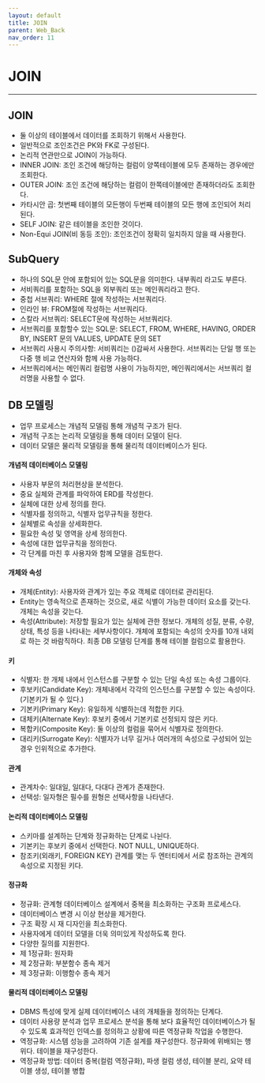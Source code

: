 ```yaml
---
layout: default
title: JOIN
parent: Web_Back
nav_order: 11
---
```


# JOIN

---

## JOIN

- 둘 이상의 테이블에서 데이터를 조회하기 위해서 사용한다.
- 일반적으로 조인조건은 PK와 FK로 구성된다.
- 논리적 연관만으로 JOIN이 가능하다.
- INNER JOIN: 조인 조건에 해당하는 컬럼이 양쪽테이블에 모두 존재하는 경우에만 조회한다.
- OUTER JOIN: 조인 조건에 해당하는 컬럼이 한쪽테이블에만 존재하더라도 조회한다.
- 카타시안 곱: 첫번째 테이블의 모든행이 두번째 테이블의 모든 행에 조인되어 처리된다.
- SELF JOIN: 같은 테이블을 조인한 것이다.
- Non-Equi JOIN(비 동등 조인): 조인조건이 정확히 일치하지 않을 때 사용한다.

## SubQuery

- 하나의 SQL문 안에 포함되어 있는 SQL문을 의미한다. 내부쿼리 라고도 부른다.
- 서비쿼리를 포함하는 SQL을 외부쿼리 또는 메인쿼리라고 한다.
- 중첩 서브쿼리: WHERE 절에 작성하는 서브쿼리다.
- 인라인 뷰: FROM절에 작성하는 서브쿼리다.
- 스칼라 서브쿼리: SELECT문에 작성하는 서브쿼리다.
- 서브쿼리를 포함할수 있는 SQL문: SELECT, FROM, WHERE, HAVING, ORDER BY, INSERT 문의 VALUES, UPDATE 문의 SET
- 서브쿼리 사용시 주의사항: 서비쿼리는 ()감싸서 사용한다. 서브쿼리는 단일 행 또는 다중 행 비교 연산자와 함께 사용 가능하다.
- 서브쿼리에서는 메인쿼리 컬럼명 사용이 가능하지만, 메인쿼리에서는 서브쿼리 컬러명을 사용할 수 없다.

## DB 모델링

- 업무 프로세스는 개념적 모델림 통해 개념적 구조가 된다.
- 개념적 구조는 논리적 모델링을 통해 데이터 모델이 된다.
- 데이터 모델은 물리적 모델링을 통해 물리적 데이터베이스가 된다.

#### 개념적 데이터베이스 모델링

- 사용자 부문의 처리현상을 분석한다.
- 중요 실체와 관계를 파악하여 ERD를 작성한다.
- 실체에 대한 상세 정의를 한다.
- 식별자를 정의하고, 식별자 업무규칙을 정한다.
- 실체별로 속성을 상세화한다.
- 필요한 속성 및 영역을 상세 정의한다.
- 속성에 대한 업무규칙을 정의한다.
- 각 단계를 마친 후 사용자와 함께 모델을 검토한다.

#### 개체와 속성

- 개체(Entity): 사용자와 관계가 있는 주요 객체로 데이터로 관리된다.
- Entity는 영속적으로 존재하는 것으로, 새로 식별이 가능한 데이터 요소를 갖는다. 개체는 속성을 갖는다.
- 속성(Attribute): 저장할 필요가 있는 실체에 관한 정보다. 개체의 성질, 분류, 수량, 상태, 특성 등을 나타내는 세부사항이다. 개체에 포함되는 속성의 숫자를 10개 내외로 하는 것 바람직하다. 최종 DB 모델링 단계를 통해 테이블 컬럼으로 활용한다.

#### 키

- 식별자: 한 개체 내에서 인스턴스를 구분할 수 있는 단일 속성 또는 속성 그룹이다.
- 후보키(Candidate Key): 개체내에서 각각의 인스턴스를 구분할 수 있는 속성이다. (기본키가 될 수 있다.)
- 기본키(Primary Key): 유일하게 식별하는데 적합한 키다.
- 대체키(Alternate Key): 후보키 중에서 기본키로 선정되지 않은 키다.
- 복합키(Composite Key): 둘 이상의 컬럼을 묶어서 식별자로 정의한다.
- 대리키(Surrogate Key): 식별자가 너무 길거나 여러개의 속성으로 구성되어 있는 경우 인위적으로 추가한다.

#### 관계

- 관계차수: 일대일, 일대다, 다대다 관계가 존재한다.
- 선택성: 일자형은 필수를 원형은 선택사항을 나타낸다.

#### 논리적 데이터베이스 모델링

- 스키마를 설계하는 단계와 정규화하는 단계로 나뉜다.
- 기본키는 후보키 중에서 선택한다. NOT NULL, UNIQUE하다.
- 참조키(외래키, FOREIGN KEY) 관계를 맺는 두 엔터티에서 서로 참조하는 관계의 속성으로 지정된 키다.

#### 정규화

- 정규화: 관계형 데이터베이스 설계에서 중복을 최소화하는 구조화 프로세스다.
- 데이터베이스 변경 시 이상 현상을 제거한다.
- 구조 확장 시 재 디자인을 최소화한다.
- 사용자에게 데이터 모델을 더욱 의미있게 작성하도록 한다.
- 다양한 질의를 지원한다.
- 제 1정규화: 원자화
- 제 2정규화: 부분함수 종속 제거
- 제 3정규화: 이행함수 종속 제거

#### 물리적 데이터베이스 모델링

- DBMS 특성에 맞게 실제 데이터베이스 내의 개체들을 정의하는 단계다.
- 데이터 사용량 분석과 업무 프로세스 분석을 통해 보다 효율적인 데이터베이스가 될 수 있도록 효과적인 인덱스를 정의하고 상황에 따른 역정규화 작업을 수행한다.
- 역정규화: 시스템 성능을 고려하여 기존 설계를 재구성한다. 정규화에 위배되는 행위다. 테이블을 재구성한다.
- 역정규화 방법: 데이터 중복(컬럼 역정규화), 파생 컬럼 생성, 테이블 분리, 요약 테이블 생성, 테이블 병합
